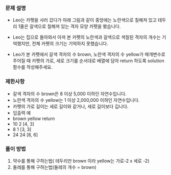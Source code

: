 ### 문제 설명
- Leo는 카펫을 사러 갔다가 아래 그림과 같이 중앙에는 노란색으로 칠해져 있고 테두리 1줄은 갈색으로 칠해져 있는 격자 모양 카펫을 봤습니다.

- Leo는 집으로 돌아와서 아까 본 카펫의 노란색과 갈색으로 색칠된 격자의 개수는 기억했지만, 전체 카펫의 크기는 기억하지 못했습니다.

- Leo가 본 카펫에서 갈색 격자의 수 brown, 노란색 격자의 수 yellow가 매개변수로 주어질 때 카펫의 가로, 세로 크기를 순서대로 배열에 담아 return 하도록 solution 함수를 작성해주세요.

### 제한사항
- 갈색 격자의 수 brown은 8 이상 5,000 이하인 자연수입니다.
- 노란색 격자의 수 yellow는 1 이상 2,000,000 이하인 자연수입니다.
- 카펫의 가로 길이는 세로 길이와 같거나, 세로 길이보다 깁니다.
- 입출력 예
- brown	yellow	return
- 10	2	[4, 3]
- 8	1	[3, 3]
- 24	24	[8, 6]

### 풀이 방법
1. 약수를 통해 구하는법( 테두리만 brown 이라 yellow는 가로-2 x 세로 -2)
2. 둘레를 통해 구하는법(둘레의 개수 = brown)